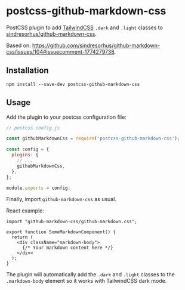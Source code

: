 # postcss-github-markdown-css

PostCSS plugin to add [TailwindCSS](https://tailwindcss.com/) `.dark` and `.light` classes to [sindresorhus/github-markdown-css](https://github.com/sindresorhus/github-markdown-css).

Based on: https://github.com/sindresorhus/github-markdown-css/issues/104#issuecomment-1774279738.

## Installation

`npm install --save-dev postcss-github-markdown-css`

## Usage
Add the plugin to your postcss configuration file:

```js
// postcss.config.js

const githubMarkdownCss = require('postcss-github-markdown-css');

const config = {
  plugins: {
    // ...
    githubMarkdownCss,
  },
};

module.exports = config;
```

Finally, import `github-markdown-css` as usual.

React example:

```tsx
import "github-markdown-css/github-markdown.css";

export function SomeMarkdownComponent() {
  return (
    <div className="markdown-body">
      {/* Your markdown content here */}
    </div>
  );
}
```

The plugin will automatically add the `.dark` and `.light` classes to the `.markdown-body` element so it works with TailwindCSS dark mode.
